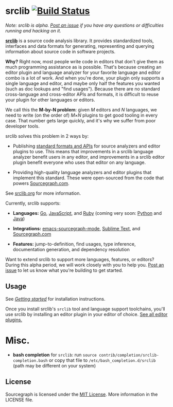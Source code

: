 # srclib [![Build Status](https://travis-ci.org/sourcegraph/srclib.png?branch=master)](https://travis-ci.org/sourcegraph/srclib)

*Note: srclib is alpha.
[Post an issue](https://github.com/sourcegraph/srclib/issues) if you have any
questions or difficulties running and hacking on it.*

[**srclib**](https://srclib.org) is a source code analysis library. It provides standardized tools,
interfaces and data formats for generating, representing and querying
information about source code in software projects.

**Why?** Right now, most people write code in editors that don't give them as
much programming assistance as is possible. That's because creating an editor
plugin and language analyzer for your favorite language and editor combo is a
lot of work. And when you're done, your plugin only supports a single language
and editor, and maybe only half the features you wanted (such as doc lookups and
"find usages"). Because there are no standard cross-language and cross-editor
APIs and formats, it is difficult to reuse your plugin for other languages or
editors.

We call this the **M-by-N problem**: given *M* editors and *N* languages, we
need to write (on the order of) *M*&times;*N* plugins to get good tooling in 
every case. That number gets large quickly, and it's why we suffer from poor
developer tools.

srclib solves this problem in 2 ways by:

* Publishing [standard formats and APIs](https://srclib.org/api/data-model/) for
  source analyzers and editor plugins to use. This means that improvements in a
  srclib language analyzer benefit users in any editor, and improvements in a
  srclib editor plugin benefit everyone who uses that editor on any language.

* Providing high-quality language analyzers and editor plugins that implement
  this standard. These were open-sourced from the code that powers
  [Sourcegraph.com](https://sourcegraph.com).

See [srclib.org](https://srclib.org) for more information.

Currently, srclib supports:

* **Languages:** [Go](https://sourcegraph.com/sourcegraph/srclib-go), [JavaScript](https://github.com/sourcegraph/srclib-javascript), and [Ruby](https://github.com/sourcegraph/srclib-ruby) (coming very soon: [Python](https://sourcegraph.com/sourcegraph/srclib-python) and [Java](https://github.com/sourcegraph/srclib-java))

* **Integrations:** [emacs-sourcegraph-mode](https://srclib.org/plugins/emacs/),
  [Sublime Text](https://srclib.org/plugins/sublimetext/), and
  [Sourcegraph.com](https://sourcegraph.com)

* **Features:** jump-to-definition, find usages, type inference, documentation
  generation, and dependency resolution

Want to extend srclib to support more languages, features, or editors? During
this alpha period, we will work closely with you to help you.
[Post an issue](https://github.com/sourcegraph/srclib/issues) to let us know
what you're building to get started.


## Usage

See [*Getting started*](https://srclib.org/gettingstarted/) for installation
instructions.

Once you install srclib's `srclib` tool and language support toolchains, you'll use
srclib by installing an editor plugin in your editor of choice. [See all editor plugins.](https://srclib.org/gettingstarted/)

# Misc.

* **bash completion** for `srclib`: run `source contrib/completion/srclib-completion.bash` or
  copy that file to `/etc/bash_completion.d/srclib` (path may be different
  on your system)

## License
Sourcegraph is licensed under the [MIT License](https://tldrlegal.com/license/mit-license).
More information in the LICENSE file.
